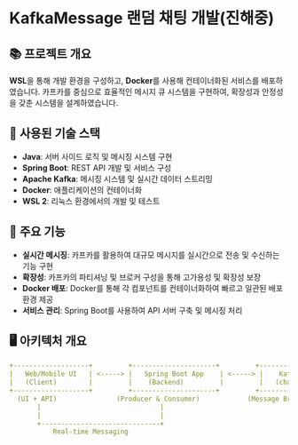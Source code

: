 # KafkaMessage 랜덤 채팅 개발(진해중)


## 📚 프로젝트 개요

**WSL**을 통해 개발 환경을 구성하고, **Docker**를 사용해 컨테이너화된 서비스를 배포하였습니다. 카프카를 중심으로 효율적인 메시지 큐 시스템을 구현하여, 확장성과 안정성을 갖춘 시스템을 설계하였습니다.

## 🔧 사용된 기술 스택

- **Java**: 서버 사이드 로직 및 메시징 시스템 구현
- **Spring Boot**: REST API 개발 및 서비스 구성
- **Apache Kafka**: 메시징 시스템 및 실시간 데이터 스트리밍
- **Docker**: 애플리케이션의 컨테이너화
- **WSL 2**: 리눅스 환경에서의 개발 및 테스트

## 🚀 주요 기능

- **실시간 메시징**: 카프카를 활용하여 대규모 메시지를 실시간으로 전송 및 수신하는 기능 구현
- **확장성**: 카프카의 파티셔닝 및 브로커 구성을 통해 고가용성 및 확장성 보장
- **Docker 배포**: Docker를 통해 각 컴포넌트를 컨테이너화하여 빠르고 일관된 배포 환경 제공
- **서비스 관리**: Spring Boot를 사용하여 API 서버 구축 및 메시징 처리

## 🖥️ 아키텍처 개요

```yaml
+-------------------+         +---------------------+         +-----------------+
|   Web/Mobile UI   | <-----> |   Spring Boot App    | <-----> |    Kafka Broker |
|   (Client)        |         |    (Backend)         |         |   (chat-topic)  |
+-------------------+         +---------------------+         +-----------------+
  (UI + API)               (Producer & Consumer)            (Message Broker)
       |                              |
       |                              |
       +------------------------------+
           Real-time Messaging
